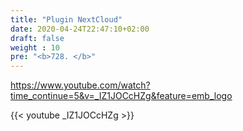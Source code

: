 ```yaml
---
title: "Plugin NextCloud"
date: 2020-04-24T22:47:10+02:00
draft: false
weight : 10
pre: "<b>728. </b>"
---
```



https://www.youtube.com/watch?time_continue=5&v=_IZ1JOCcHZg&feature=emb_logo

{{< youtube _IZ1JOCcHZg  >}}
